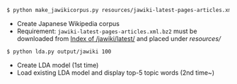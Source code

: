 ```sh
$ python make_jawikicorpus.py resources/jawiki-latest-pages-articles.xml.bz2 output/jawiki
```

- Create Japanese Wikipedia corpus
- Requirement: `jawiki-latest-pages-articles.xml.bz2` must be downloaded from [Index of /jawiki/latest/](https://dumps.wikimedia.org/jawiki/latest/) and placed under *resources/*

```sh
$ python lda.py output/jawiki 100
```

- Create LDA model (1st time)
- Load existing LDA model and display top-5 topic words (2nd time~)

